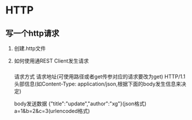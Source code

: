 # HTTP

## 写一个http请求

1. 创建.http文件

2.  如何使用通REST Client发生请求
    ###
    请求方式 请求地址(可使用路径或者get传参对应的请求要改为get) HTTP/1.1
    头部信息(如Content-Type: application/json,根据下面的body发生信息来决定)

    body发送数据
    {"title":"update","author":"xg"}(json格式)
    a=1&b=2&c=3(urlencoded格式)
